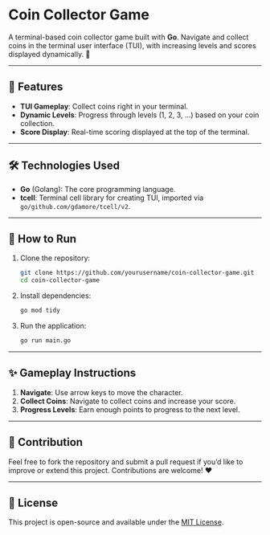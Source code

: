 # Coin Collector Game

A terminal-based coin collector game built with **Go**. Navigate and collect coins in the terminal user interface (TUI), with increasing levels and scores displayed dynamically. 🚀

---

## 🌟 Features

- **TUI Gameplay**: Collect coins right in your terminal.
- **Dynamic Levels**: Progress through levels (1, 2, 3, ...) based on your coin collection.
- **Score Display**: Real-time scoring displayed at the top of the terminal.

---

## 🛠️ Technologies Used

- **Go** (Golang): The core programming language.
- **tcell**: Terminal cell library for creating TUI, imported via `go/github.com/gdamore/tcell/v2`.

---

## 🚀 How to Run

1. Clone the repository:

   ```bash
   git clone https://github.com/yourusername/coin-collector-game.git
   cd coin-collector-game
   ```

2. Install dependencies:

   ```bash
   go mod tidy
   ```

3. Run the application:
   ```bash
   go run main.go
   ```

---

## ✨ Gameplay Instructions

1. **Navigate**: Use arrow keys to move the character.
2. **Collect Coins**: Navigate to collect coins and increase your score.
3. **Progress Levels**: Earn enough points to progress to the next level.

---

## 🤝 Contribution

Feel free to fork the repository and submit a pull request if you’d like to improve or extend this project. Contributions are welcome! ❤️

---

## 📜 License

This project is open-source and available under the [MIT License](LICENSE).
